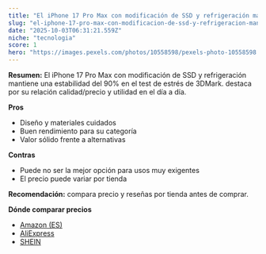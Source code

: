 ```yaml
---
title: "El iPhone 17 Pro Max con modificación de SSD y refrigeración mantiene una estabilidad del 90% en el test de estrés de 3DMark."
slug: "el-iphone-17-pro-max-con-modificacion-de-ssd-y-refrigeracion-mantiene-una-estabi"
date: "2025-10-03T06:31:21.559Z"
niche: "tecnologia"
score: 1
hero: "https://images.pexels.com/photos/10558598/pexels-photo-10558598.jpeg?auto=compress&cs=tinysrgb&fit=crop&h=627&w=1200&auto=compress&cs=tinysrgb&w=1200&h=675&fit=crop"
---
```


**Resumen:** El iPhone 17 Pro Max con modificación de SSD y refrigeración mantiene una estabilidad del 90% en el test de estrés de 3DMark. destaca por su relación calidad/precio y utilidad en el día a día.

**Pros**
- Diseño y materiales cuidados
- Buen rendimiento para su categoría
- Valor sólido frente a alternativas

**Contras**
- Puede no ser la mejor opción para usos muy exigentes
- El precio puede variar por tienda

**Recomendación:** compara precio y reseñas por tienda antes de comprar.

**Dónde comparar precios**
- [Amazon (ES)](https://www.amazon.es/s?k=El%20iPhone%2017%20Pro%20Max%20con%20modificaci%C3%B3n%20de%20SSD%20y%20refrigeraci%C3%B3n%20mantiene%20una%20estabilidad%20del%2090%25%20en%20el%20test%20de%20estr%C3%A9s%20de%203DMark.&tag=teknovashop25-21)
- [AliExpress](https://www.aliexpress.com/wholesale?SearchText=El%20iPhone%2017%20Pro%20Max%20con%20modificaci%C3%B3n%20de%20SSD%20y%20refrigeraci%C3%B3n%20mantiene%20una%20estabilidad%20del%2090%25%20en%20el%20test%20de%20estr%C3%A9s%20de%203DMark.)
- [SHEIN](https://www.shein.com/pdsearch/El%20iPhone%2017%20Pro%20Max%20con%20modificaci%C3%B3n%20de%20SSD%20y%20refrigeraci%C3%B3n%20mantiene%20una%20estabilidad%20del%2090%25%20en%20el%20test%20de%20estr%C3%A9s%20de%203DMark.)
